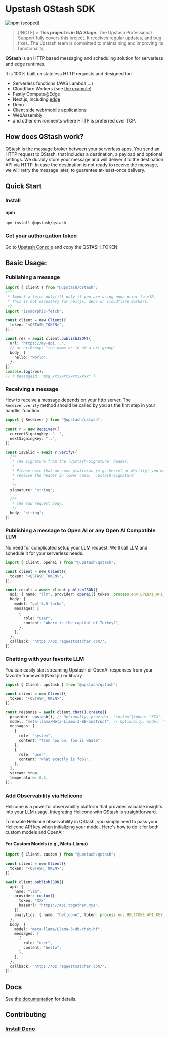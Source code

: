 # Upstash QStash SDK

![npm (scoped)](https://img.shields.io/npm/v/@upstash/qstash)

> [!NOTE] > **This project is in GA Stage.**
> The Upstash Professional Support fully covers this project. It receives regular updates, and bug fixes.
> The Upstash team is committed to maintaining and improving its functionality.

**QStash** is an HTTP based messaging and scheduling solution for serverless and
edge runtimes.

It is 100% built on stateless HTTP requests and designed for:

- Serverless functions (AWS Lambda ...)
- Cloudflare Workers (see
  [the example](https://github.com/upstash/sdk-qstash-ts/tree/main/examples/cloudflare-workers))
- Fastly Compute@Edge
- Next.js, including [edge](https://nextjs.org/docs/api-reference/edge-runtime)
- Deno
- Client side web/mobile applications
- WebAssembly
- and other environments where HTTP is preferred over TCP.

## How does QStash work?

QStash is the message broker between your serverless apps. You send an HTTP
request to QStash, that includes a destination, a payload and optional settings.
We durably store your message and will deliver it to the destination API via
HTTP. In case the destination is not ready to receive the message, we will retry
the message later, to guarentee at-least-once delivery.

## Quick Start

### Install

#### npm

```bash
npm install @upstash/qstash
```

### Get your authorization token

Go to [Upstash Console](https://console.upstash.com/qstash) and copy the QSTASH_TOKEN.

## Basic Usage:

### Publishing a message

```ts
import { Client } from "@upstash/qstash";
/**
 * Import a fetch polyfill only if you are using node prior to v18.
 * This is not necessary for nextjs, deno or cloudflare workers.
 */
import "isomorphic-fetch";

const client = new Client({
  token: "<QSTASH_TOKEN>",
});

const res = await client.publishJSON({
  url: "https://my-api...",
  // or urlGroup: "the name or id of a url group"
  body: {
    hello: "world",
  },
});
console.log(res);
// { messageId: "msg_xxxxxxxxxxxxxxxx" }
```

### Receiving a message

How to receive a message depends on your http server. The `Receiver.verify`
method should be called by you as the first step in your handler function.

```ts
import { Receiver } from "@upstash/qstash";

const r = new Receiver({
  currentSigningKey: "..",
  nextSigningKey: "..",
});

const isValid = await r.verify({
  /**
   * The signature from the `Upstash-Signature` header.
   *
   * Please note that on some platforms (e.g. Vercel or Netlify) you might
   * receive the header in lower case: `upstash-signature`
   *
   */
  signature: "string";

  /**
   * The raw request body.
   */
  body: "string";
})
```

### Publishing a message to Open AI or any Open AI Compatible LLM

No need for complicated setup your LLM request. We'll call LLM and schedule it for your serverless needs.

```ts
import { Client, openai } from "@upstash/qstash";

const client = new Client({
  token: "<QSTASH_TOKEN>",
});

const result = await client.publishJSON({
  api: { name: "llm", provider: openai({ token: process.env.OPENAI_API_KEY! }) },
  body: {
    model: "gpt-3.5-turbo",
    messages: [
      {
        role: "user",
        content: "Where is the capital of Turkey?",
      },
    ],
  },
  callback: "https://oz.requestcatcher.com/",
});
```

### Chatting with your favorite LLM

You can easily start streaming Upstash or OpenAI responses from your favorite framework(Next.js) or library

```ts
import { Client, upstash } from "@upstash/qstash";

const client = new Client({
  token: "<QSTASH_TOKEN>",
});

const response = await client.chat().create({
  provider: upstash(), // Optionally, provider: "custom({token: "XXX", baseUrl: "https://api.openai.com"})". This will allow you to call every OpenAI compatible API out there.
  model: "meta-llama/Meta-Llama-3-8B-Instruct", // Optionally, model: "gpt-3.5-turbo",
  messages: [
    {
      role: "system",
      content: "from now on, foo is whale",
    },
    {
      role: "user",
      content: "what exactly is foo?",
    },
  ],
  stream: true,
  temperature: 0.5,
});
```

### Add Observability via Helicone

Helicone is a powerful observability platform that provides valuable insights into your LLM usage. Integrating Helicone with QStash is straightforward.

To enable Helicone observability in QStash, you simply need to pass your Helicone API key when initializing your model. Here's how to do it for both custom models and OpenAI:

#### For Custom Models (e.g., Meta-Llama)

```ts
import { Client, custom } from "@upstash/qstash";

const client = new Client({
  token: "<QSTASH_TOKEN>",
});

await client.publishJSON({
  api: {
    name: "llm",
    provider: custom({
      token: "XXX",
      baseUrl: "https://api.together.xyz",
    }),
    analytics: { name: "helicone", token: process.env.HELICONE_API_KEY! },
  },
  body: {
    model: "meta-llama/Llama-3-8b-chat-hf",
    messages: [
      {
        role: "user",
        content: "hello",
      },
    ],
  },
  callback: "https://oz.requestcatcher.com/",
});
```

## Docs

See [the documentation](https://docs.upstash.com/qstash) for details.

## Contributing

### [Install Deno](https://deno.land/#installation)

```

```
